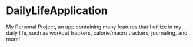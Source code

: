 # DailyLifeApplication
My Personal Project, an app containing many features that I utilize in my daily life, such as workout trackers, calorie/macro trackers, journaling, and more!
